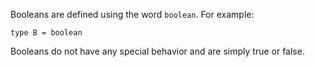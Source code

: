 Booleans are defined using the word `boolean`. For example:

```zap
type B = boolean
```

Booleans do not have any special behavior and are simply true or false.
